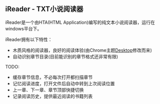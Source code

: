 iReader - TXT小说阅读器
-----------------------

iReader是一个由HTA(HTML Application)编写的纯文本小说阅读器，运行在windows平台下。

iReader拥有以下特性：

  * 木质风格的阅读器，良好的阅读体验(由Chrome主题[Desktop][tm]修改而来) 
  * 自动识别章节目录(目前能识别的章节格式还非常有限)

TODO:

  * 缓存章节信息，不必每次打开都扫描章节
  * 记忆阅读进度，打开文件后自动中转到上次阅读位置
  * 上一章、下一章、章节顶部快捷切换
  * 记录阅读历史，提供最近阅读的书籍列表

  [tm]: https://tools.google.com/chrome/intl/en/themes/theme_desktop.html

